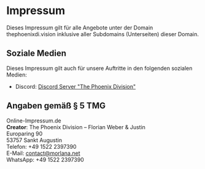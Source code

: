 # Impressum

Dieses Impressum gilt für alle Angebote unter der Domain thephoenixdi.vision inklusive aller Subdomains (Unterseiten) dieser Domain.

## Soziale Medien

Dieses Impressum gilt auch für unsere Auftritte in den folgenden sozialen Medien:

- Discord: [Discord Server "The Phoenix Division"](https://discord.com/invite/fEQJypY)

## Angaben gemäß § 5 TMG

Online-Impressum.de <br>
**Creator**: The Phoenix Division – Florian Weber & Justin <br>
Europaring 90 <br>
53757 Sankt Augustin <br>
Telefon: +49 1522 2397390 <br>
E-Mail: contact@morlana.net <br>
WhatsApp: +49 1522 2397390